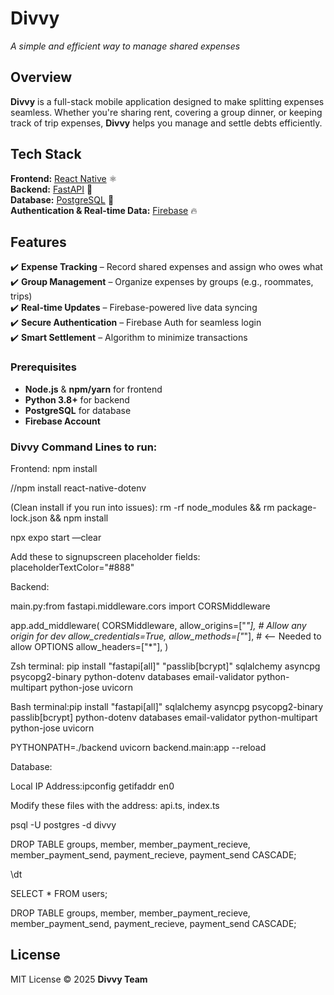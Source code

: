 # **Divvy** 
*A simple and efficient way to manage shared expenses*  

## Overview  
**Divvy** is a full-stack mobile application designed to make splitting expenses seamless. Whether you're sharing rent, covering a group dinner, or keeping track of trip expenses, **Divvy** helps you manage and settle debts efficiently.  

## Tech Stack  
**Frontend:** [React Native](https://reactnative.dev/) ⚛️  
**Backend:** [FastAPI](https://fastapi.tiangolo.com/) 🚀  
**Database:** [PostgreSQL](https://www.postgresql.org/) 🐘  
**Authentication & Real-time Data:** [Firebase](https://firebase.google.com/) 🔥  

## Features  
✔️ **Expense Tracking** – Record shared expenses and assign who owes what  
✔️ **Group Management** – Organize expenses by groups (e.g., roommates, trips)  
✔️ **Real-time Updates** – Firebase-powered live data syncing  
✔️ **Secure Authentication** – Firebase Auth for seamless login  
✔️ **Smart Settlement** – Algorithm to minimize transactions  

### Prerequisites  
- **Node.js** & **npm/yarn** for frontend  
- **Python 3.8+** for backend  
- **PostgreSQL** for database  
- **Firebase Account**

### Divvy Command Lines to run:
Frontend:
npm install

//npm install react-native-dotenv

(Clean install if you run into issues): rm -rf node_modules && rm package-lock.json && npm install

npx expo start —clear

Add these to signupscreen placeholder fields: placeholderTextColor="#888"


Backend:

main.py:from fastapi.middleware.cors import CORSMiddleware

app.add_middleware(
    CORSMiddleware,
    allow_origins=["*"],  # Allow any origin for dev
    allow_credentials=True,
    allow_methods=["*"],  # <-- Needed to allow OPTIONS
    allow_headers=["*"],
)

Zsh terminal:
pip install "fastapi[all]" "passlib[bcrypt]" sqlalchemy asyncpg psycopg2-binary python-dotenv databases email-validator python-multipart python-jose uvicorn

Bash terminal:pip install "fastapi[all]" sqlalchemy asyncpg psycopg2-binary passlib[bcrypt] python-dotenv databases email-validator python-multipart python-jose uvicorn

PYTHONPATH=./backend uvicorn backend.main:app --reload



Database:

Local IP Address:ipconfig getifaddr en0

Modify these files with the address: api.ts, index.ts

psql -U postgres -d divvy

DROP TABLE groups, member, member_payment_recieve, member_payment_send, payment_recieve, payment_send CASCADE;

\dt

SELECT * FROM users;

DROP TABLE groups, member, member_payment_recieve, member_payment_send, payment_recieve, payment_send CASCADE;


## License  
MIT License © 2025 **Divvy Team**  
